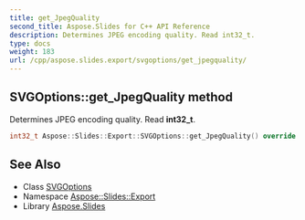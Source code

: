 ```yaml
---
title: get_JpegQuality
second_title: Aspose.Slides for C++ API Reference
description: Determines JPEG encoding quality. Read int32_t.
type: docs
weight: 183
url: /cpp/aspose.slides.export/svgoptions/get_jpegquality/
---
```

## SVGOptions::get_JpegQuality method


Determines JPEG encoding quality. Read **int32_t**.

```cpp
int32_t Aspose::Slides::Export::SVGOptions::get_JpegQuality() override
```

## See Also

* Class [SVGOptions](../)
* Namespace [Aspose::Slides::Export](../../)
* Library [Aspose.Slides](../../../)
